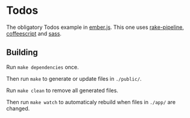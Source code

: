 Todos
=====

The obligatory Todos example in [ember.js](http://emberjs.com/). This one uses [rake-pipeline](https://github.com/livingsocial/rake-pipeline), [coffeescript](http://coffeescript.org/) and [sass](http://sass-lang.com/).

Building
--------

Run `make dependencies` once.

Then run `make` to generate or update files in `./public/`.

Run `make clean` to remove all generated files.

Then run `make watch` to automaticaly rebuild when files in `./app/` are changed.
